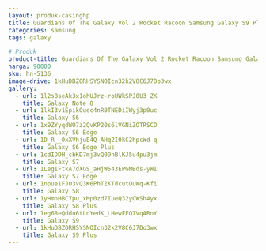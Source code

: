 ```yaml
---
layout: produk-casinghp
title: Guardians Of The Galaxy Vol 2 Rocket Racoon Samsung Galaxy S9 Plus Case
categories: samsung
tags: galaxy

# Produk
product-title: Guardians Of The Galaxy Vol 2 Rocket Racoon Samsung Galaxy S9 Plus Case
harga: 90000
sku: hn-5136
image-drive: 1kHuDBZORHSYSNOIcn32k2V8C6J7Do3wx
gallery:
  - url: 1l2s8seAk3x1ohUJrz-roUWkSPJ0U3_ZK
    title: Galaxy Note 8
  - url: 1lkI3v1EpikOuec4nR0TNEDiIWyj3p0uc
    title: Galaxy S6
  - url: 1x9ZYyqdWO7z2QvKP20s6lVGNiZOTRSCD
    title: Galaxy S6 Edge
  - url: 1D_R__0xXVhjuE4Q-AHq2I0kC2hpcWd-q
    title: Galaxy S6 Edge Plus
  - url: 1cdIDDH_cbKD7mj3vQ09hBlKJ5u4pu3jm
    title: Galaxy S7
  - url: 1LegIFtkA7dXGS_aHjW543EPGMBds-yWI
    title: Galaxy S7 Edge
  - url: 1npue1FJO3VQ3K6PhTZKTdcutOuWq-Kfi
    title: Galaxy S8
  - url: 1yHmnHBC7pu_xMp0zd7IueQ32yCWSh4yx
    title: Galaxy S8 Plus
  - url: 1eg68eQddu6tLnYedK_LHewFFQ7VqARnY
    title: Galaxy S9
  - url: 1kHuDBZORHSYSNOIcn32k2V8C6J7Do3wx
    title: Galaxy S9 Plus
---
```

